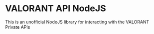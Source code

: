 # VALORANT API NodeJS

This is an unofficial NodeJS library for interacting with the VALORANT Private APIs